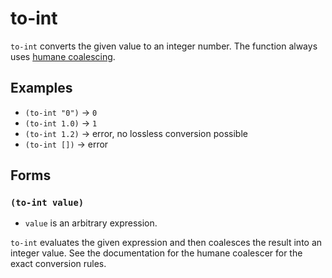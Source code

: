 # to-int

`to-int` converts the given value to an integer number. The function always uses
[humane coalescing](../coalescing.md#humane-coalescer).

## Examples

* `(to-int "0")` -> `0`
* `(to-int 1.0)` -> `1`
* `(to-int 1.2)` -> error, no lossless conversion possible
* `(to-int [])` -> error

## Forms

### `(to-int value)`

* `value` is an arbitrary expression.

`to-int` evaluates the given expression and then coalesces the result into an
integer value. See the documentation for the humane coalescer for the exact
conversion rules.
